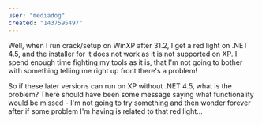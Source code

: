```yaml
---
user: "mediadog"
created: "1437595497"
---
```


Well, when I run crack/setup on WinXP after 31.2, I get a red light on .NET 4.5, and the installer for it does not work as it is not supported on XP.  I spend enough time fighting my tools as it is, that I'm not going to bother with something telling me right up front there's a problem!

So if these later versions can run on XP without .NET 4.5, what is the problem?  There should have been some message saying what functionality would be missed - I'm not going to try something and then wonder forever after if some problem I'm having is related to that red light...


